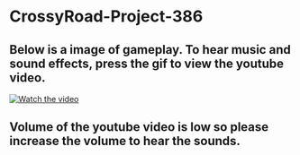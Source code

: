 # CrossyRoad-Project-386

## Below is a image of gameplay. To hear music and sound effects, press the gif to view the youtube video.

[![Watch the video](https://img.youtube.com/vi/ZqiRKHlANSg/maxresdefault.jpg)](https://youtu.be/ZqiRKHlANSg)

## Volume of the youtube video is low so please increase the volume to hear the sounds.

